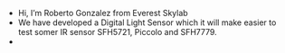 - Hi, I’m Roberto Gonzalez from Everest Skylab
- We have developed a Digital Light Sensor which it will make easier to test somer IR sensor SFH5721, Piccolo and SFH7779.
- 

<!---
robertoeverest/robertoeverest is a ✨ special ✨ repository because its `README.md` (this file) appears on your GitHub profile.
You can click the Preview link to take a look at your changes.
--->
